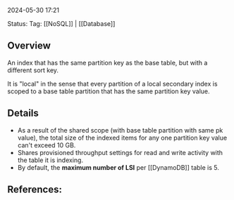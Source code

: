 
2024-05-30 17:21

Status:
Tag: [[NoSQL]] | [[Database]]

## Overview

An index that has the same partition key as the base table, but with a different sort key.

It is "local" in the sense that every partition of a local secondary index is scoped to a base table partition that has the same partition key value.

## Details

- As a result of the shared scope (with base table partition with same pk value), the total size of the indexed items for any one partition key value can't exceed 10 GB.
- Shares provisioned throughput settings for read and write activity with the table it is indexing.
- By default, the **maximum number of LSI** per [[DynamoDB]] table is 5.
## References:

